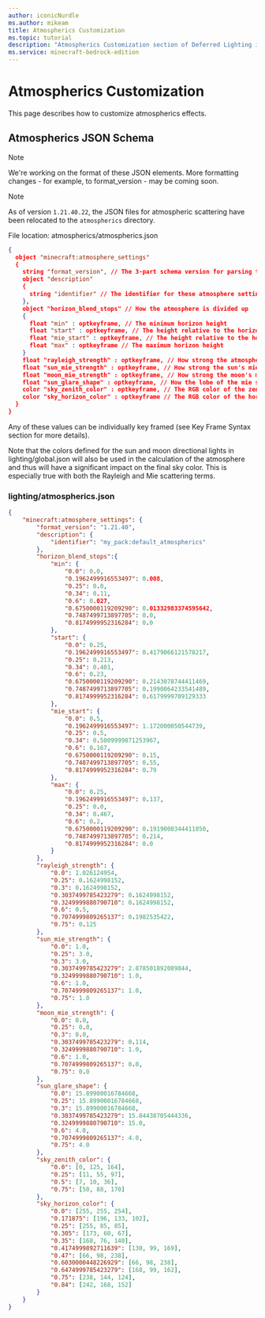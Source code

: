 ```yaml
---
author: iconicNurdle
ms.author: mikeam
title: Atmospherics Customization
ms.topic: tutorial
description: "Atmospherics Customization section of Deferred Lighting in Minecraft: Bedrock Edition."
ms.service: minecraft-bedrock-edition
---
```


# Atmospherics Customization

This page describes how to customize atmospherics effects.

## Atmospherics JSON Schema

> [!NOTE]
> We're working on the format of these JSON elements. More formatting changes - for example, to format_version - may be coming soon.

> [!NOTE]
> As of version `1.21.40.22`, the JSON files for atmospheric scattering have been relocated to the `atmospherics` directory.

File location: atmospherics/atmospherics.json

```json
{
  object "minecraft:atmosphere_settings"
  {
    string "format_version", // The 3-part schema version for parsing these atmosphere settings.
    object "description"
    {
      string "identifier" // The identifier for these atmosphere settings. The identifier must include a namespace.
    },
    object "horizon_blend_stops" // How the atmosphere is divided up
    {
      float "min" : optkeyframe, // The minimum horizon height
      float "start" : optkeyframe, // The height relative to the horizon where the zenith contribution will take over
      float "mie_start" : optkeyframe, // The height relative to the horizon where mie scattering begins
      float "max" : optkeyframe // The maximum horizon height
    }
    float "rayleigh_strength" : optkeyframe, // How strong the atmosphere's rayleigh scattering term is
    float "sun_mie_strength" : optkeyframe, // How strong the sun's mie scattering term is
    float "moon_mie_strength" : optkeyframe, // How strong the moon's mie scattering term is
    float "sun_glare_shape" : optkeyframe, // How the lobe of the mie scattering is shaped
    color "sky_zenith_color" : optkeyframe, // The RGB color of the zenith region of the atmosphere; supports RGB array or HEX string
    color "sky_horizon_color" : optkeyframe // The RGB color of the horizon region of the atmosphere; supports RGB array or HEX string
  }
}
```

Any of these values can be individually key framed (see Key Frame Syntax section for more details).

Note that the colors defined for the sun and moon directional lights in lighting/global.json will also be used in the calculation of the atmosphere and thus will have a significant impact on the final sky color. This is especially true with both the Rayleigh and Mie scattering terms.

### lighting/atmospherics.json

```json
{
    "minecraft:atmosphere_settings": {
        "format_version": "1.21.40",
        "description": {
            "identifier": "my_pack:default_atmospherics"
        },
        "horizon_blend_stops":{
            "min": { 
                "0.0": 0.0, 
                "0.1962499916553497": 0.008, 
                "0.25": 0.0, 
                "0.34": 0.11, 
                "0.6": 0.027, 
                "0.6750000119209290": 0.01332983374595642, 
                "0.7487499713897705": 0.0, 
                "0.8174999952316284": 0.0 
            }, 
            "start": { 
                "0.0": 0.25, 
                "0.1962499916553497": 0.4179066121578217, 
                "0.25": 0.213, 
                "0.34": 0.401, 
                "0.6": 0.23, 
                "0.6750000119209290": 0.2143078744411469, 
                "0.7487499713897705": 0.1990064233541489, 
                "0.8174999952316284": 0.6179999709129333 
            }, 
            "mie_start": {
                "0.0": 0.5,
                "0.1962499916553497": 1.172000050544739,
                "0.25": 0.5,
                "0.34": 0.5009999871253967,
                "0.6": 0.167,
                "0.6750000119209290": 0.15,
                "0.7487499713897705": 0.55,
                "0.8174999952316284": 0.79
            }, 
            "max": { 
                "0.0": 0.25, 
                "0.1962499916553497": 0.137, 
                "0.25": 0.0, 
                "0.34": 0.467, 
                "0.6": 0.2,
                "0.6750000119209290": 0.1919008344411850, 
                "0.7487499713897705": 0.214, 
                "0.8174999952316284": 0.0 
            }
        },
        "rayleigh_strength": { 
            "0.0": 1.026124954, 
            "0.25": 0.1624998152, 
            "0.3": 0.1624998152, 
            "0.3037499785423279": 0.1624998152, 
            "0.3249999880790710": 0.1624998152, 
            "0.6": 0.5, 
            "0.7074999809265137": 0.1982535422, 
            "0.75": 0.125
        }, 
        "sun_mie_strength": { 
            "0.0": 1.0, 
            "0.25": 3.0, 
            "0.3": 3.0, 
            "0.3037499785423279": 2.878501892089844, 
            "0.3249999880790710": 1.0, 
            "0.6": 1.0, 
            "0.7074999809265137": 1.0, 
            "0.75": 1.0 
        }, 
        "moon_mie_strength": { 
            "0.0": 0.0, 
            "0.25": 0.0, 
            "0.3": 0.0, 
            "0.3037499785423279": 0.114, 
            "0.3249999880790710": 1.0, 
            "0.6": 1.0, 
            "0.7074999809265137": 0.0, 
            "0.75": 0.0 
        }, 
        "sun_glare_shape": { 
            "0.0": 15.89900016784668, 
            "0.25": 15.89900016784668, 
            "0.3": 15.89900016784668, 
            "0.3037499785423279": 15.84438705444336, 
            "0.3249999880790710": 15.0, 
            "0.6": 4.0, 
            "0.7074999809265137": 4.0, 
            "0.75": 4.0 
        }, 
        "sky_zenith_color": { 
            "0.0": [0, 125, 164], 
            "0.25": [11, 55, 97], 
            "0.5": [7, 10, 36], 
            "0.75": [50, 88, 170] 
        }, 
        "sky_horizon_color": { 
            "0.0": [255, 255, 254],
            "0.171875": [196, 133, 102], 
            "0.25": [255, 85, 85], 
            "0.305": [173, 60, 67], 
            "0.35": [168, 76, 140], 
            "0.4174999892711639": [130, 99, 169], 
            "0.47": [66, 98, 238], 
            "0.6030000448226929": [66, 98, 238], 
            "0.6474999785423279": [168, 99, 162], 
            "0.75": [238, 144, 124], 
            "0.84": [242, 168, 152] 
        }
    }
}
```

